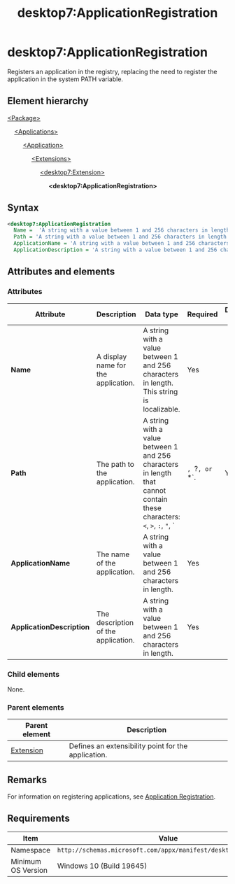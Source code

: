 ﻿---
title: desktop7:ApplicationRegistration
description: Registers an application, replacing the need to register the application in the system PATH variable.
ms.date: 10/15/2021
ms.topic: reference
keywords: windows 10, uwp, schema, manifest, desktop, extension 
ms.custom: 19H1
---

# desktop7:ApplicationRegistration

Registers an application in the registry, replacing the need to register the application in the system PATH variable.

## Element hierarchy

[\<Package\>](element-package.md)

&nbsp;&nbsp;&nbsp;&nbsp;[\<Applications\>](element-applications.md)

&nbsp;&nbsp;&nbsp;&nbsp; &nbsp;&nbsp;&nbsp;&nbsp;[\<Application\>](element-application.md)

&nbsp;&nbsp;&nbsp;&nbsp; &nbsp;&nbsp;&nbsp;&nbsp; &nbsp;&nbsp;&nbsp;&nbsp;[\<Extensions\>](element-1-extensions.md)

&nbsp;&nbsp;&nbsp;&nbsp; &nbsp;&nbsp;&nbsp;&nbsp; &nbsp;&nbsp;&nbsp;&nbsp; &nbsp;&nbsp;&nbsp;&nbsp;[\<desktop7:Extension\>](element-desktop7-extension.md)

&nbsp;&nbsp;&nbsp;&nbsp; &nbsp;&nbsp;&nbsp;&nbsp; &nbsp;&nbsp;&nbsp;&nbsp; &nbsp;&nbsp;&nbsp;&nbsp; &nbsp;&nbsp;&nbsp;&nbsp;**\<desktop7:ApplicationRegistration\>**

## Syntax

```xml
<desktop7:ApplicationRegistration 
  Name =  'A string with a value between 1 and 256 characters in length. This string is localizable.'
  Path = 'A string with a value between 1 and 256 characters in length that cannot contain these characters: <, >, :, ", |, ?, or *.'  
  ApplicationName = 'A string with a value between 1 and 256 characters in length.'
  ApplicationDescription = 'A string with a value between 1 and 256 characters in length.' />
```

## Attributes and elements

### Attributes

| Attribute | Description | Data type | Required | Default value |
|-|-|-|-|-|
| **Name** | A display name for the application. | A string with a value between 1 and 256 characters in length. This string is localizable. | Yes |  |
| **Path** | The path to the application. | A string with a value between 1 and 256 characters in length that cannot contain these characters: `<`, `>`, `:`, `"`, `|`, `?`, or `*`. | Yes |  |
| **ApplicationName** | The name of the application. | A string with a value between 1 and 256 characters in length. | Yes |  |
| **ApplicationDescription** | The description of the application. | A string with a value between 1 and 256 characters in length. | Yes |  |

### Child elements

None.

### Parent elements

| Parent element | Description |
|-|-|
| [Extension](element-desktop7-extension.md) | Defines an extensibility point for the application. |  

## Remarks

For information on registering applications, see [Application Registration](/windows/win32/shell/app-registration).

## Requirements

| Item  | Value  |
|--|--|
| Namespace | `http://schemas.microsoft.com/appx/manifest/desktop/windows10/7` |
| Minimum OS Version | Windows 10 (Build 19645) |
